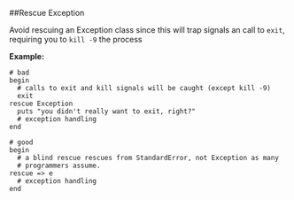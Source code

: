 ##Rescue Exception

Avoid rescuing an Exception class since this will trap signals an call to ``exit``, requiring you to ```kill -9``` the process

**Example:**

```
# bad
begin
  # calls to exit and kill signals will be caught (except kill -9)
  exit
rescue Exception
  puts "you didn't really want to exit, right?"
  # exception handling
end

# good
begin
  # a blind rescue rescues from StandardError, not Exception as many
  # programmers assume.
rescue => e
  # exception handling
end

```